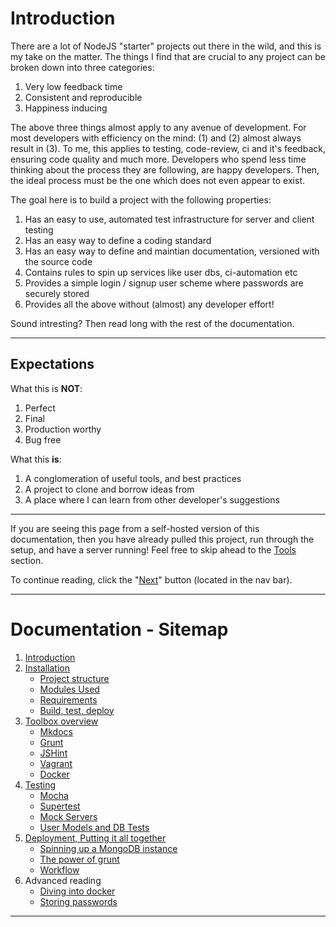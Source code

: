 
# Introduction

There are a lot of NodeJS "starter" projects out there in the wild, and this is my take on the matter. The things I find that are crucial to any project can be broken down into three categories:

1. Very low feedback time
2. Consistent and reproducible
3. Happiness inducing

The above three things almost apply to any avenue of development. For most developers with efficiency on the mind: (1) and (2) almost always result in (3). To me, this applies to testing, code-review, ci and it's feedback, ensuring code quality and much more. Developers who spend less time thinking about the process they are following, are happy developers. Then, the ideal process must be the one which does not even appear to exist. 

The goal here is to build a project with the following properties:

1. Has an easy to use, automated test infrastructure for server and client testing
2. Has an easy way to define a coding standard
3. Has an easy way to define and maintian documentation, versioned with the source code
4. Contains rules to spin up services like user dbs, ci-automation etc
5. Provides a simple login / signup user scheme where passwords are securely stored
6. Provides all the above without (almost) any developer effort!

Sound intresting? Then read long with the rest of the documentation.

---

## Expectations

What this is **NOT**:

1. Perfect
2. Final
3. Production worthy
4. Bug free

What this **is**:

1. A conglomeration of useful tools, and best practices
2. A project to clone and borrow ideas from
3. A place where I can learn from other developer's suggestions

---

If you are seeing this page from a self-hosted version of this documentation, then you have already pulled this project, run through the setup, and have a server running! Feel free to skip ahead to the [Tools](dummy.md) section.

To continue reading, click the "[Next](dummy.md)" button (located in the nav bar).

---

# Documentation - Sitemap

1. [Introduction](dummy.md)
2. [Installation](dummy.md)
    * [Project structure](dummy.md)
    * [Modules Used](dummy.md)
    * [Requirements](dummy.md)
    * [Build, test, deploy](dummy.md)
3. [Toolbox overview](dummy.md)
    * [Mkdocs](dummy.md)
    * [Grunt](dummy.md)
    * [JSHint](dummy.md)
    * [Vagrant](dummy.md)
    * [Docker](dummy.md)
4. [Testing](dummy.md)
    * [Mocha](dummy.md)
    * [Supertest](dummy.md)
    * [Mock Servers](dummy.md)
    * [User Models and DB Tests](dummy.md)
5. [Deployment, Putting it all together](dummy.md)
    * [Spinning up a MongoDB instance](dummy.md)
    * [The power of grunt](dummy.md)
    * [Workflow](dummy.md)
6. Advanced reading
    * [Diving into docker](dummy.md)
    * [Storing passwords](dummy.md)

---